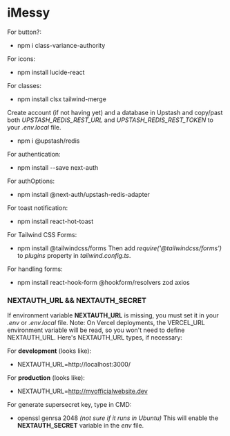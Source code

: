 # iMessy

For button?:
- npm i class-variance-authority

For icons:
- npm install lucide-react

For classes:
- npm install clsx tailwind-merge

Create account (if not having yet) and a database in Upstash and copy/past both *UPSTASH_REDIS_REST_URL* and *UPSTASH_REDIS_REST_TOKEN* to your *.env.local* file.
- npm i @upstash/redis

For authentication:
- npm install --save next-auth

For authOptions:
- npm install @next-auth/upstash-redis-adapter

For toast notification:
- npm install react-hot-toast

For Tailwind CSS Forms:
- npm install @tailwindcss/forms
Then add *require('@tailwindcss/forms')* to *plugins* property in *tailwind.config.ts*.

For handling forms:
- npm install react-hook-form @hookform/resolvers zod axios

### NEXTAUTH_URL && NEXTAUTH_SECRET
If environment variable **NEXTAUTH_URL** is missing, you must set it in your *.env* or *.env.local* file. Note: On Vercel deployments, the VERCEL_URL environment variable will be read, so you won't need to define NEXTAUTH_URL.
Here's NEXTAUTH_URL types, if necessary:

For **development** (looks like):
- NEXTAUTH_URL=http://localhost:3000/

For **production** (looks like):
- NEXTAUTH_URL=http://myofficialwebsite.dev

For generate supersecret key, type in CMD:
- openssl genrsa 2048 *(not sure if it runs in Ubuntu)*
This will enable the **NEXTAUTH_SECRET** variable in the *env* file.

